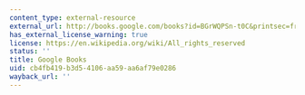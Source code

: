 ```yaml
---
content_type: external-resource
external_url: http://books.google.com/books?id=BGrWQPSn-t0C&printsec=frontcover
has_external_license_warning: true
license: https://en.wikipedia.org/wiki/All_rights_reserved
status: ''
title: Google Books
uid: cb4fb419-b3d5-4106-aa59-aa6af79e0286
wayback_url: ''
---
```

